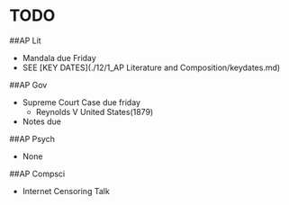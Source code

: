 # TODO

##AP Lit  
  - Mandala due Friday
  - SEE [KEY DATES](./12/1_AP Literature and Composition/keydates.md)

##AP Gov  
  - Supreme Court Case due friday
    * Reynolds V United States(1879)
  - Notes due 

##AP Psych
  - None

##AP Compsci
  - Internet Censoring Talk

